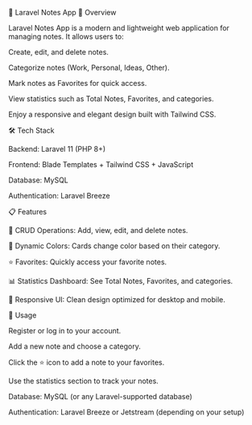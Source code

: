 📓 Laravel Notes App
📖 Overview

Laravel Notes App is a modern and lightweight web application for managing notes. It allows users to:

Create, edit, and delete notes.

Categorize notes (Work, Personal, Ideas, Other).

Mark notes as Favorites for quick access.

View statistics such as Total Notes, Favorites, and categories.

Enjoy a responsive and elegant design built with Tailwind CSS.

🛠️ Tech Stack

Backend: Laravel 11 (PHP 8+)

Frontend: Blade Templates + Tailwind CSS + JavaScript

Database: MySQL 

Authentication: Laravel Breeze 

📋 Features

📌 CRUD Operations: Add, view, edit, and delete notes.

🎨 Dynamic Colors: Cards change color based on their category.

⭐ Favorites: Quickly access your favorite notes.

📊 Statistics Dashboard: See Total Notes, Favorites, and categories.

📱 Responsive UI: Clean design optimized for desktop and mobile.

🚀 Usage

Register or log in to your account.

Add a new note and choose a category.

Click the ⭐ icon to add a note to your favorites.

Use the statistics section to track your notes.

Database: MySQL (or any Laravel-supported database)

Authentication: Laravel Breeze or Jetstream (depending on your setup)
